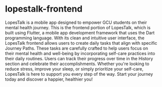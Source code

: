 # lopestalk-frontend
LopesTalk is a mobile app designed to empower GCU students on their mental health journey. This is the frontend portion of LopesTalk, which is built using Flutter, a mobile app development framework that uses the Dart programming language. With its clean and intuitive user interface, the LopesTalk frontend allows users to create daily tasks that align with specific Journey Paths. These tasks are carefully crafted to help users focus on their mental health and well-being by incorporating self-care practices into their daily routines. Users can track their progress over time in the History section and celebrate their accomplishments. Whether you're looking to reduce stress, improve your sleep, or simply prioritize your self-care, LopesTalk is here to support you every step of the way. Start your journey today and discover a happier, healthier you!
